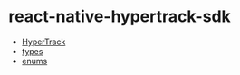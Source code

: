 # react-native-hypertrack-sdk

- [HyperTrack](classes/api_HyperTrack.HyperTrack.md)
- [types](modules/types.md)
- [enums](enums)
